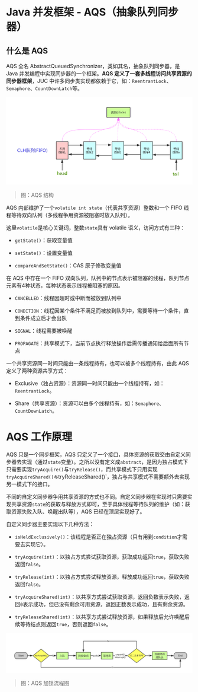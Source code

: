 # Java 并发框架 - AQS（抽象队列同步器）

##  什么是 AQS

AQS 全名 AbstractQueuedSynchronizer，类如其名，抽象队列同步器，是 Java 并发编程中实现同步器的一个框架。**AQS 定义了一套多线程访问共享资源的同步器框架**，JUC 中许多同步类实现都依赖于它，如：`ReentrantLock`、`Semaphore`、`CountDownLatch`等。

![Concurrency-AQS-1][Concurrency-AQS-1]

> 图：AQS 结构

AQS 内部维护了一个`volatile int state`（代表共享资源）整数和一个 FIFO 线程等待双向队列（多线程争用资源被阻塞时放入队列）。

这里`volatile`是核心关键词，整数`state`具有 volatile 语义，访问方式有三种：

- `getState()`：获取变量值

- `setState()`：设置变量值

- `compareAndSetState()`：CAS 原子修改变量值

在 AQS 中存在一个 FIFO 双向队列，队列中的节点表示被阻塞的线程，队列节点元素有4种状态，每种状态表示线程被阻塞的原因。

- `CANCELLED`：线程因超时或中断而被放到队列中

- `CONDITION`：线程因某个条件不满足而被放到队列中，需要等待一个条件，直到条件成立后才会出队

- `SIGNAL`：线程需要被唤醒

- `PROPAGATE`：共享模式下，当前节点执行释放操作后需传播通知给后面所有节点

一个共享资源同一时间只能由一条线程持有，也可以被多个线程持有，由此 AQS 定义了两种资源共享方式：

- Exclusive（独占资源）：资源同一时间只能由一个线程持有，如：`ReentrantLock`。

- Share（共享资源）：资源可以由多个线程持有，如：`Semaphore`、`CountDownLatch`。

# AQS 工作原理

AQS 只是一个同步框架，AQS 只定义了一个接口，具体资源的获取交由自定义同步器去实现（通过`state`变量）。之所以没有定义成`abstract`，是因为独占模式下只需要实现`tryAcquire()`与`tryRelease()`，而共享模式下只用实现`tryAcquireShared()与`tryReleaseShared()`，独占与共享模式不需要额外去实现另一模式下的接口。

不同的自定义同步器争用共享资源的方式也不同。自定义同步器在实现时只需要实现共享资源`state`的获取与释放方式即可，至于具体线程等待队列的维护（如：获取资源失败入队、唤醒出队等），AQS 已经在顶层实现好了。

自定义同步器主要实现以下几种方法：

- `isHeldExclusively()`：该线程是否正在独占资源（只有用到`condition`才需要去实现它）。

- `tryAcquire(int)`：以独占方式尝试获取资源，获取成功返回`true`，获取失败返回`false`。

- `tryRelease(int)`：以独占方式尝试释放资源，释放成功返回`true`，获取失败返回`false`。

- `tryAcquireShared(int)`：以共享方式尝试获取资源，返回负数表示失败，返回`0`表示成功，但已没有剩余可用资源，返回正数表示成功，且有剩余资源。

- `tryReleaseShared(int)`：以共享方式尝试释放资源，如果释放后允许唤醒后续等待结点则返回`true`，否则返回`false`。

![Concurrency-AQS-2][Concurrency-AQS-2]

> 图：AQS 加锁流程图


[Concurrency-AQS-1]: ../../images/Concurrency-AQS-1.png

[Concurrency-AQS-2]: ../../images/Concurrency-AQS-2.png

<!-- EOF -->
